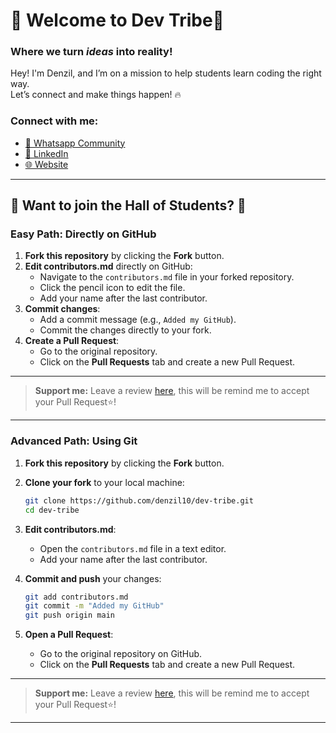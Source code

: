 # 🚀 Welcome to Dev Tribe🚀

### Where we turn *ideas* into **reality**!


Hey! I'm Denzil, and I’m on a mission to help students learn coding the right way.  
Let’s connect and make things happen! 🔥

### Connect with me:
<ul>
  <li><a href="https://chat.whatsapp.com/Bw8zW5pYrKy1JR1WhBd5FT">👥 Whatsapp Community</a></li>
  <li><a href="https://www.linkedin.com/in/denzil-nelson-b18121220/" target="_blank">💼 LinkedIn</a></li>
  <li><a href="https://next-sigma-weld.vercel.app/"_blank">🌐 Website</a></li>
</ul>


---

## 🎉 Want to join the Hall of Students? 🎉

### Easy Path: Directly on GitHub

1. **Fork this repository** by clicking the **Fork** button.
2. **Edit contributors.md** directly on GitHub:
   - Navigate to the `contributors.md` file in your forked repository.
   - Click the pencil icon to edit the file.
   - Add your name after the last contributor.
3. **Commit changes**:
   - Add a commit message (e.g., `Added my GitHub`).
   - Commit the changes directly to your fork.
4. **Create a Pull Request**:
   - Go to the original repository.
   - Click on the **Pull Requests** tab and create a new Pull Request.

---

> **Support me:** Leave a review <a href="https://www.superprof.co.in/ir/33615137-04f85c" target="_blank" rel="noopener noreferrer">here</a>, this will be remind me to accept your Pull Request⭐!

---

### Advanced Path: Using Git

1. **Fork this repository** by clicking the **Fork** button.
2. **Clone your fork** to your local machine:

   ```bash
   git clone https://github.com/denzil10/dev-tribe.git
   cd dev-tribe
   ```

3. **Edit contributors.md**:
   - Open the `contributors.md` file in a text editor.
   - Add your name after the last contributor.

4. **Commit and push** your changes:

   ```bash
   git add contributors.md
   git commit -m "Added my GitHub"
   git push origin main
   ```

5. **Open a Pull Request**:
   - Go to the original repository on GitHub.
   - Click on the **Pull Requests** tab and create a new Pull Request.
---

> **Support me:** Leave a review <a href="https://www.superprof.co.in/ir/33615137-04f85c" target="_blank" rel="noopener noreferrer">here</a>, this will be remind me to accept your Pull Request⭐!

---
